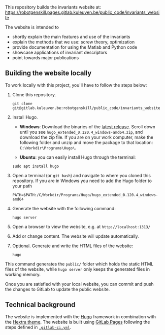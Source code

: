 This repository builds the invariants website at: https://robotgenskill.pages.gitlab.kuleuven.be/public_code/invariants_website

The website is intended to 
- shortly explain the main features and use of the invariants
- explain the methods that we use: screw theory, optimization
- provide documentation for using the Matlab and Python code
- showcase applications of invariant descriptors
- point towards major publications

## Building the website locally

To work locally with this project, you'll have to follow the steps below:

1. Clone this repository.

   ```shell
   git clone git@gitlab.kuleuven.be:robotgenskill/public_code/invariants_website.git
   ```

1. Install Hugo. 

   - **Windows**: Download the binaries of the [latest release](https://github.com/gohugoio/hugo/releases/tag/v0.120.4). Scroll down until you see `hugo_extended_0.120.4_windows-amd64.zip`, and download the zip file. If you are on your work computer, make the following folder and unzip and move the package to that location: `C:\Workdir\Programs\Hugo\`. 

   - **Ubuntu**: you can easily install Hugo through the terminal:

   ```shell
   sudo apt install hugo
   ```

1. Open a terminal (or `git bash`) and navigate to where you cloned this repository. If you are in Windows you need to add the Hugo folder to your path

   ```shell
   PATH=$PATH:/C/Workdir/Programs/Hugo/hugo_extended_0.120.4_windows-amd64
   ```

1. Generate the website with the following command:

   ```shell
   hugo server
   ```

1. Open a browser to view the website, e.g. at `http://localhost:1313/`
1. Add or change content. The website will update automatically.
1. Optional. Generate and write the HTML files of the website:

   ```shell
   hugo
   ```

This command generates the `public/` folder which holds the static HTML files of the website, while `hugo server` only keeps the generated files in working memory.

Once you are satisfied with your local website, you can commit and push the changes to GitLab to update the public website.

## Technical background

The website is implemented with the [Hugo](https://gohugo.io) framework in combination with the [Hextra theme](https://github.com/imfing/hextra). The website is built using [GitLab Pages](https://about.gitlab.com/stages-devops-lifecycle/pages/) following the steps defined in [`.gitlab-ci.yml`](.gitlab-ci.yml).

